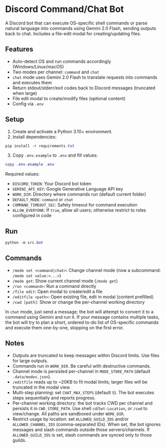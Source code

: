 # Discord Command/Chat Bot

A Discord bot that can execute OS-specific shell commands or parse natural language into commands using Gemini 2.0 Flash, sending outputs back to chat. Includes a file-edit modal for creating/updating files.

## Features
- Auto-detect OS and run commands accordingly (Windows/Linux/macOS)
- Two modes per channel: `command` and `chat`
- `chat` mode uses Gemini 2.0 Flash to translate requests into commands and executes them
- Return stdout/stderr/exit codes back to Discord messages (truncated when large)
- File edit modal to create/modify files (optional content)
- Config via `.env`

## Setup
1. Create and activate a Python 3.10+ environment.
2. Install dependencies:

```powershell
pip install -r requirements.txt
```

3. Copy `.env.example` to `.env` and fill values:

```powershell
copy .env.example .env
```

Required values:
- `DISCORD_TOKEN`: Your Discord bot token
- `GEMINI_API_KEY`: Google Generative Language API key
- `WORK_DIR`: Directory where commands run (default current folder)
- `DEFAULT_MODE`: `command` or `chat`
- `COMMAND_TIMEOUT_SEC`: Safety timeout for command execution
- `ALLOW_EVERYONE`: If `true`, allow all users; otherwise restrict to roles configured in code

## Run

```powershell
python -m src.bot
```

## Commands
- `/mode set <command|chat>`: Change channel mode (now a subcommand: `/mode set value:<...>`) 
- `/mode get`: Show current channel mode (`/mode get`)
- `/run <command>`: Run a command directly
- `/file edit`: Open modal to create/edit a file
- `/editfile <path>`: Open existing file, edit in modal (content prefilled)
- `/cwd [path]`: Show or change the per-channel working directory

In `chat` mode, just send a message; the bot will attempt to convert it to a command using Gemini and run it.
If your message contains multiple tasks, the bot will try to plan a short, ordered to-do list of OS-specific commands and execute them one-by-one, stopping on the first error.

## Notes
- Outputs are truncated to keep messages within Discord limits. Use files for large outputs.
- Commands run in `WORK_DIR`. Be careful with destructive commands.
- Channel mode is persisted per-channel in `MODE_STORE_PATH` (default `.data/modes.json`).
- `/editfile` reads up to ~20KB to fit modal limits; larger files will be truncated in the modal view.
- Multi-step planning: set `CHAT_MAX_STEPS` (default `5`). The bot executes steps sequentially and reports progress.
- Per-channel working directory: the bot tracks CWD per channel and persists it in `CWD_STORE_PATH`. Use shell `cd`/`Set-Location`, or `/cwd` to view/change. All paths are sandboxed under `WORK_DIR`.
- Restrict usage by location: set `ALLOWED_GUILD_IDS` and/or `ALLOWED_CHANNEL_IDS` (comma-separated IDs). When set, the bot ignores messages and slash commands outside those servers/channels. If `ALLOWED_GUILD_IDS` is set, slash commands are synced only to those guilds.
